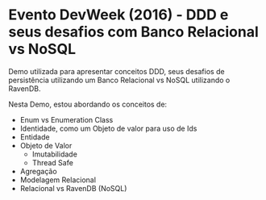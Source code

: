 # Evento DevWeek (2016) - DDD e seus desafios com Banco Relacional vs NoSQL

Demo utilizada para apresentar conceitos DDD, seus desafios de persistência utilizando um Banco Relacional vs NoSQL utilizando o RavenDB.

Nesta Demo, estou abordando os conceitos de:

- Enum vs Enumeration Class
- Identidade, como um Objeto de valor para uso de Ids
- Entidade
- Objeto de Valor
  - Imutabilidade
  - Thread Safe
- Agregação
- Modelagem Relacional
- Relacional vs RavenDB (NoSQL)
